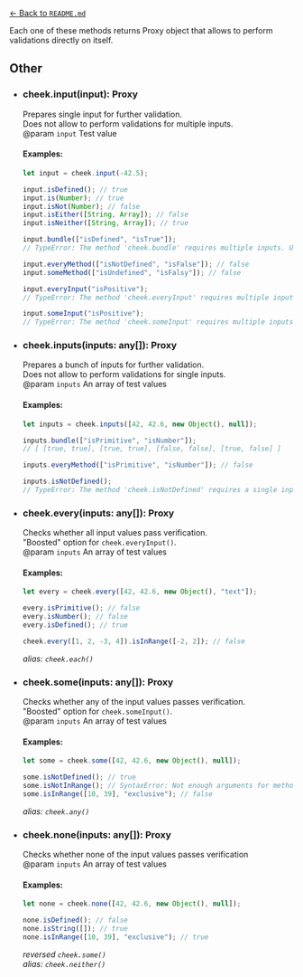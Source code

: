 [← Back to `README.md`](../README.md)

Each one of these methods returns Proxy object that allows to perform validations directly on itself.

## Other
- ### cheek.input(input): Proxy
  Prepares single input for further validation.  
  Does not allow to perform validations for multiple inputs.  
  @param `input` Test value  

  #### Examples:
  ```javascript
  let input = cheek.input(-42.5);

  input.isDefined(); // true
  input.is(Number); // true
  input.isNot(Number); // false
  input.isEither([String, Array]); // false
  input.isNeither([String, Array]); // true

  input.bundle(["isDefined", "isTrue"]);
  // TypeError: The method 'cheek.bundle' requires multiple inputs. Use 'cheek.inputs( ... ).bundle' instead

  input.everyMethod(["isNotDefined", "isFalse"]); // false
  input.someMethod(["isUndefined", "isFalsy"]); // false

  input.everyInput("isPositive");
  // TypeError: The method 'cheek.everyInput' requires multiple inputs. Use 'cheek.inputs( ... ).everyInput' instead

  input.someInput("isPositive");
  // TypeError: The method 'cheek.someInput' requires multiple inputs. Use 'cheek.inputs( ... ).someInput' instead
  ```

- ### cheek.inputs(inputs: any[]): Proxy
  Prepares a bunch of inputs for further validation.  
  Does not allow to perform validations for single inputs.  
  @param `inputs` An array of test values  

  #### Examples:
  ```javascript
  let inputs = cheek.inputs([42, 42.6, new Object(), null]);

  inputs.bundle(["isPrimitive", "isNumber"]);
  // [ [true, true], [true, true], [false, false], [true, false] ]

  inputs.everyMethod(["isPrimitive", "isNumber"]); // false

  inputs.isNotDefined();
  // TypeError: The method 'cheek.isNotDefined' requires a single input. Use 'cheek.input( ... ).isNotDefined' instead
  ``` 

- ### cheek.every(inputs: any[]): Proxy
  Checks whether all input values pass verification.  
  "Boosted" option for `cheek.everyInput()`.  
  @param `inputs` An array of test values  

  #### Examples:
  ```javascript
  let every = cheek.every([42, 42.6, new Object(), "text"]);

  every.isPrimitive(); // false
  every.isNumber(); // false
  every.isDefined(); // true

  cheek.every([1, 2, -3, 4]).isInRange([-2, 2]); // false
  ``` 

  _alias: `cheek.each()`_  

- ### cheek.some(inputs: any[]): Proxy
  Checks whether any of the input values passes verification.  
  "Boosted" option for `cheek.someInput()`.  
  @param `inputs` An array of test values  

  #### Examples:
  ```javascript
  let some = cheek.some([42, 42.6, new Object(), null]);
  
  some.isNotDefined(); // true
  some.isNotInRange(); // SyntaxError: Not enough arguments for method 'cheek.isNotInRange' to proceed
  some.isInRange([10, 39], "exclusive"); // false
  ``` 

  _alias: `cheek.any()`_  

- ### cheek.none(inputs: any[]): Proxy
  Checks whether none of the input values passes verification  
  @param `inputs` An array of test values  

  #### Examples:
  ```javascript
  let none = cheek.none([42, 42.6, new Object(), null]);

  none.isDefined(); // false
  none.isString([]); // true
  none.isInRange([10, 39], "exclusive"); // true
  ``` 

  _reversed `cheek.some()`_  
  _alias: `cheek.neither()`_  
